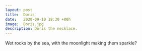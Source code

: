 ```yaml
---
layout: post
title:  Doris
date:   2020-09-10 18:30 +00h
image:  Doris.jpg
description: Doris the necklace.  
---
```

Wet rocks by the sea, with the moonlight making them sparkle?
